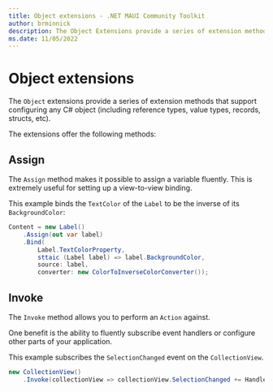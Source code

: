 ```yaml
---
title: Object extensions - .NET MAUI Community Toolkit
author: brminnick
description: The Object Extensions provide a series of extension methods that support configuring any object.
ms.date: 11/05/2022
---
```


# Object extensions

The `Object` extensions provide a series of extension methods that support configuring any C# object (including reference types, value types, records, structs, etc).

The extensions offer the following methods:

## Assign

The `Assign` method makes it possible to assign a variable fluently. This is extremely useful for setting up a view-to-view binding.

This example binds the `TextColor` of the `Label` to be the inverse of its `BackgroundColor`:

```csharp
Content = new Label()
    .Assign(out var label)
    .Bind(
        Label.TextColorProperty,
        sttaic (Label label) => label.BackgroundColor,
        source: label,
        converter: new ColorToInverseColorConverter());
```

## Invoke

The `Invoke` method allows you to perform an `Action` against. 

One benefit is the ability to fluently subscribe event handlers or configure other parts of your application.

This example subscribes the `SelectionChanged` event on the `CollectionView`.

```csharp
new CollectionView()
    .Invoke(collectionView => collectionView.SelectionChanged += HandleSelectionChanged);
```